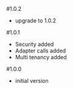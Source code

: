 #1.0.2
- upgrade to 1.0.2

#1.0.1
- Security added
- Adapter calls added
- Multi tenancy added

#1.0.0
- initial version
